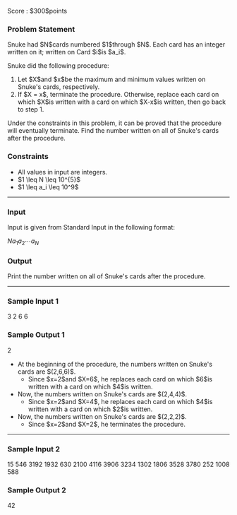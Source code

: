 
<div>

<span>

<span>

<p>
Score : $300$points
</p>

<div>

<section>

### **Problem Statement**

<p>
Snuke had $N$cards numbered $1$through $N$.
Each card has an integer written on it; written on Card $i$is $a_i$.
</p>

<p>
Snuke did the following procedure:
</p>

<ol>

<li>
Let $X$and $x$be the maximum and minimum values written on Snuke's cards, respectively.
</li>

<li>
If $X = x$, terminate the procedure. Otherwise, replace each card on which $X$is written with a card on which $X-x$is written, then go back to step 1.
</li>

</ol>

<p>
Under the constraints in this problem, it can be proved that the procedure will eventually terminate. Find the number written on all of Snuke's cards after the procedure.
</p>

</section>

</div>

<div>

<section>

### **Constraints**

<ul>

<li>
All values in input are integers.
</li>

<li>
$1 \leq N \leq 10^{5}$
</li>

<li>
$1 \leq a_i \leq 10^9$
</li>

</ul>

</section>

</div>

---

<div>

<div>

<section>

### **Input**

<p>
Input is given from Standard Input in the following format:
</p>

<div>

$N$$a_1$$a_2$$\cdots$$a_N$
</div>

</section>

</div>

<div>

<section>

### **Output**

<p>
Print the number written on all of Snuke's cards after the procedure.
</p>

</section>

</div>

</div>

---

<div>

<section>

### **Sample Input 1**

<div>

3
2 6 6

</div>

</section>

</div>

<div>

<section>

### **Sample Output 1**

<div>

2

</div>

<ul>

<li>
At the beginning of the procedure, the numbers written on Snuke's cards are $(2,6,6)$.
<ul>

<li>
Since $x=2$and $X=6$, he replaces each card on which $6$is written with a card on which $4$is written.
</li>

</ul>

</li>

<li>
Now, the numbers written on Snuke's cards are $(2,4,4)$.
<ul>

<li>
Since $x=2$and $X=4$, he replaces each card on which $4$is written with a card on which $2$is written.
</li>

</ul>

</li>

<li>
Now, the numbers written on Snuke's cards are $(2,2,2)$.
<ul>

<li>
Since $x=2$and $X=2$, he terminates the procedure.
</li>

</ul>

</li>

</ul>

</section>

</div>

---

<div>

<section>

### **Sample Input 2**

<div>

15
546 3192 1932 630 2100 4116 3906 3234 1302 1806 3528 3780 252 1008 588

</div>

</section>

</div>

<div>

<section>

### **Sample Output 2**

<div>

42

</div>

</section>

</div>

</span>

</span>

</div>
